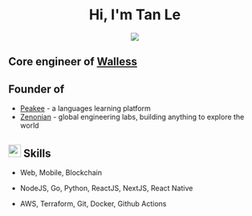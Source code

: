 <h1 align="center"><b>Hi, I'm Tan Le </b></h1>
<p align="center">
  <a href="https://github.com/DenverCoder1/readme-typing-svg"><img src="https://readme-typing-svg.herokuapp.com?font=Time+New+Roman&color=cyan&size=25&center=true&vCenter=true&width=600&height=100&lines=Senior-Full-stack+Software+Engineer;Tan+Le+.+aka+Thomas..&hearts"></a>
</p>

## Core engineer of [Walless](https://walless.io)

## Founder of

- [Peakee](https://peakee.co) - a languages learning platform
- [Zenonian](https://zenonian.com) - global engineering labs, building anything to explore the world

## <img src="https://media2.giphy.com/media/QssGEmpkyEOhBCb7e1/giphy.gif?cid=ecf05e47a0n3gi1bfqntqmob8g9aid1oyj2wr3ds3mg700bl&rid=giphy.gif" width ="25"/> <b> Skills</b>

-   Web, Mobile, Blockchain

-   NodeJS, Go, Python, ReactJS, NextJS, React Native

-   AWS, Terraform, Git, Docker, Github Actions

<br>

